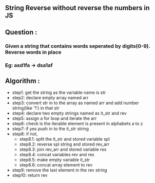 ## String Reverse without reverse the numbers in JS

## Question :

### Given a string that contains words seperated by digits(0-9). Reverse words in place
### Eg: asd1fa -> dsa1af


## Algorithm :
 - step1: get the string as the variable name is str
 - step2: declare empty array named arr
 - step3: convert str in to the array as named arr and add number string(like '1') in that str
 - step4: declare two empty strings named as it_str and rev
 - step5: assign a for loop and iterate the arr
 - step6: check is the iterable element is present in alphabets a to z
 - step7: if yes push in to the it_str string
 - step8: if not,
    - step8.1: split the it_str and stored variable spl
    - step8.2: reverse spl string and stored rev_arr
    - step8.3: join rev_arr and stored variable res
    - step8.4: concat variables rev and res
    - step8.5: make empty variable it_str
    - step8.6: concat array element to rev
 - step9: remove the last element in the rev string
 - step10: return rev
